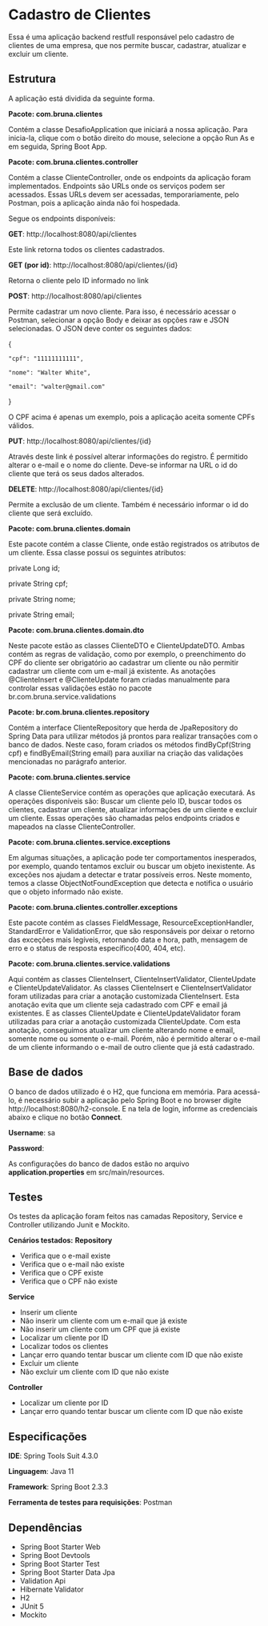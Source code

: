 <h1>Cadastro de Clientes</h1>

Essa é uma aplicação backend restfull responsável pelo cadastro de clientes de uma empresa, que nos permite buscar, cadastrar, atualizar e excluir um cliente.

<h2>Estrutura</h2>

A aplicação está dividida da seguinte forma.

<strong>Pacote: com.bruna.clientes</strong>

Contém a classe DesafioApplication que iniciará a nossa aplicação. Para inicia-la, clique com o botão direito do mouse, selecione a opção Run As e em seguida, Spring Boot App.

<strong>Pacote: com.bruna.clientes.controller</strong>

Contém a classe ClienteController, onde os endpoints da aplicação foram implementados. Endpoints são URLs onde os serviços podem ser acessados.
Essas URLs devem ser acessadas, temporariamente, pelo Postman, pois a aplicação ainda não foi hospedada.

Segue os endpoints disponíveis:

<strong>GET</strong>: http://localhost:8080/api/clientes

Este link retorna todos os clientes cadastrados.

<strong>GET (por id)</strong>: http://localhost:8080/api/clientes/{id}

Retorna o cliente pelo ID informado no link

<strong>POST</strong>: http://localhost:8080/api/clientes

Permite cadastrar um novo cliente.
Para isso, é necessário acessar o Postman, selecionar a opção Body e deixar as opções raw e JSON selecionadas.
O JSON deve conter os seguintes dados:

{

    "cpf": "11111111111",
    
    "nome": "Walter White",
    
    "email": "walter@gmail.com"
    
}

 
O CPF acima é apenas um exemplo, pois a aplicação aceita somente CPFs válidos.


<strong>PUT</strong>: http://localhost:8080/api/clientes/{id}

Através deste link é possível alterar informações do registro. É permitido alterar o e-mail e o nome do cliente. Deve-se informar na URL o id do cliente que terá os seus dados alterados.

<strong>DELETE</strong>: http://localhost:8080/api/clientes/{id}

Permite a exclusão de um cliente. Também é necessário informar o id do cliente que será excluído.


<strong>Pacote: com.bruna.clientes.domain</strong>

Este pacote contém a classe Cliente, onde estão registrados os atributos de um cliente. Essa classe possui os seguintes atributos:


private Long id;

private String cpf;

private String nome;

private String email;

<strong>Pacote: com.bruna.clientes.domain.dto</strong>

Neste pacote estão as classes ClienteDTO e ClienteUpdateDTO.
Ambas contém as regras de validação, como por exemplo, o preenchimento do CPF do cliente ser obrigatório ao cadastrar um cliente ou não permitir cadastrar um cliente com um e-mail já existente.
As anotações @ClienteInsert e @ClienteUpdate foram criadas manualmente para controlar essas validações estão no pacote br.com.bruna.service.validations


<strong>Pacote: br.com.bruna.clientes.repository</strong>

Contém a interface ClienteRepository que herda de JpaRepository do Spring Data para utilizar métodos já prontos para realizar transações com o banco de dados. Neste caso, foram criados os métodos findByCpf(String cpf) e findByEmail(String email) para auxiliar na criação das validações mencionadas no parágrafo anterior.

<strong>Pacote: com.bruna.clientes.service</strong>

A classe ClienteService contém as operações que aplicação executará. As operações disponíveis são: Buscar um cliente pelo ID, buscar todos os clientes, cadastrar um cliente, atualizar informações de um cliente e excluir um cliente. Essas operações são chamadas pelos endpoints criados e mapeados na classe ClienteController.

<strong>Pacote: com.bruna.clientes.service.exceptions</strong>

Em algumas situações, a aplicação pode ter comportamentos inesperados, por exemplo, quando tentamos excluir ou buscar um objeto inexistente. As exceções nos ajudam a detectar e tratar possíveis erros. Neste momento, temos a classe ObjectNotFoundException que detecta e notifica o usuário que o objeto informado não existe.

<strong>Pacote: com.bruna.clientes.controller.exceptions</strong>

Este pacote contém as classes FieldMessage, ResourceExceptionHandler, StandardError e ValidationError, que são responsáveis por deixar o retorno das exceções mais legíveis, retornando data e hora, path, mensagem de erro e o status de resposta específico(400, 404, etc).

<strong>Pacote: com.bruna.clientes.service.validations</strong>

Aqui contém as classes ClienteInsert, ClienteInsertValidator, ClienteUpdate e ClienteUpdateValidator. 
As classes ClienteInsert e ClienteInsertValidator foram utilizadas para criar a anotação customizada ClienteInsert. Esta anotação evita que um cliente seja cadastrado com CPF e email já existentes.
E as classes ClienteUpdate e ClienteUpdateValidator foram utilizadas para criar a anotação customizada ClienteUpdate. Com esta anotação, conseguimos atualizar um cliente alterando nome e email, somente nome ou somente o e-mail. Porém, não é permitido alterar o e-mail de um cliente informando o e-mail de outro cliente que já está cadastrado.


<h2>Base de dados</h2>

O banco de dados utilizado é o H2, que funciona em memória.
Para acessá-lo, é necessário subir a aplicação pelo Spring Boot e no browser digite http://localhost:8080/h2-console.
E na tela de login, informe as credenciais abaixo e clique no botão <strong>Connect</strong>.

<strong>Username</strong>: sa

<strong>Password</strong>: 

As configurações do banco de dados estão no arquivo <strong>application.properties</strong> em src/main/resources.

<h2>Testes</h2>

Os testes da aplicação foram feitos nas camadas Repository, Service e Controller utilizando Junit e Mockito.

<strong>Cenários testados:</strong>
<strong>Repository</strong>
<ul>
    <li>Verifica que o e-mail existe</li>
    <li>Verifica que o e-mail não existe</li>
    <li>Verifica que o CPF existe</li>
    <li>Verifica que o CPF não existe</li>
</ul>

<strong>Service</strong>
<ul>
    <li>Inserir um cliente</li>
    <li>Não inserir um cliente com um e-mail que já existe</li>
    <li>Não inserir um cliente com um CPF que já existe</li>
    <li>Localizar um cliente por ID</li>
    <li>Localizar todos os clientes</li>
    <li>Lançar erro quando tentar buscar um cliente com ID que não existe</li>
    <li>Excluir um cliente</li>
    <li>Não excluir um cliente com ID que não existe</li>
</ul>

<strong>Controller</strong>
<ul>
    <li>Localizar um cliente por ID</li>
    <li>Lançar erro quando tentar buscar um cliente com ID que não existe</li>
</ul>


<h2>Especificações</h2>

<strong>IDE</strong>: Spring Tools Suit 4.3.0

<strong>Linguagem</strong>: Java 11

<strong>Framework</strong>: Spring Boot 2.3.3

<strong>Ferramenta de testes para requisições</strong>: Postman

<h2>Dependências</h2>
<ul>
  <li>Spring Boot Starter Web</li>
  <li>Spring Boot Devtools</li>
  <li>Spring Boot Starter Test</li>
  <li>Spring Boot Starter Data Jpa</li>
  <li>Validation Api</li>
  <li>Hibernate Validator</li>
  <li>H2</li>
  <li>JUnit 5</li>
  <li>Mockito</li>  
</ul>
